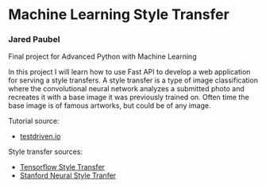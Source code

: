 # Machine Learning Style Transfer
### Jared Paubel

Final project for Advanced Python with Machine Learning

In this project I will learn how to use Fast API to develop a web application for serving a style transfers. A style transfer is a type of image classification where the convolutional neural network analyzes a submitted photo and recreates it with a base image it was previously trained on. Often time the base image is of famous artworks, but could be of any image.

Tutorial source: 
* [testdriven.io](https://testdriven.io/blog/fastapi-streamlit/)

Style transfer sources: 
* [Tensorflow Style Transfer](https://www.tensorflow.org/tutorials/generative/style_transfer)
* [Stanford Neural Style Tranfer](http://cs229.stanford.edu/proj2019spr/poster/10.pdf)
